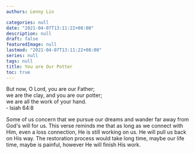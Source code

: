 ```yaml
---
authors: Lenny Lin

categories: null
date: "2021-04-07T13:11:22+08:00"
description: null
draft: false
featuredImage: null
lastmod: "2021-04-07T13:11:22+08:00"
series: null
tags: null
title: You are Our Potter
toc: true
---
```


<!--more-->

But now, O Lord, you are our Father;   
we are the clay, and you are our potter;   
we are all the work of your hand.  
&#8208; Isiah 64:8   

Some of us concern that we pursue our dreams and wander far away from God's will for us.  This verse reminds me that as long as we connect with Him, even a loss connection, He is still working on us.  He will pull us back on His way.  The restoration process would take long time, maybe our life time, maybe is painful, however He will finish His work.  